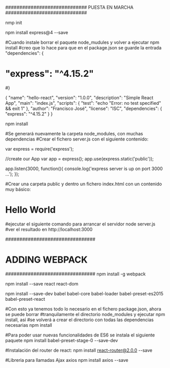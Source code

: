 #############################
       PUESTA EN MARCHA
#############################

nmp init

npm install express@4 --save

#Cuando instale borrar el paquete node_mudules y volver a ejecutar npm install
#creo que lo hace para que en el package.json se guarde la entrada "dependencies": {
#  "express": "^4.15.2"
#}

{
  "name": "hello-react",
  "version": "1.0.0",
  "description": "Simple React App",
  "main": "index.js",
  "scripts": {
    "test": "echo \"Error: no test specified\" && exit 1"
  },
  "author": "Francisco José",
  "license": "ISC",
  "dependencies": {
    "express": "^4.15.2"
  }
}


npm install

#Se generará nuevamente la carpeta node_modules, con muchas dependencias
#Crear el fichero server.js con el siguiente contenido:

var express = require('express');

//create our App
var app = express();
app.use(express.static('public'));

app.listen(3000, function(){
    console.log('express server is up on port 3000 ...');
});

#Crear una carpeta public y dentro un fichero index.html con un contenido muy básico:
<!DOCTYPE html>
<html>
  <head>
    <meta charset="UTF-8"></meta>
  </head!>
  <body>
    <h1>Hello World </h1>
  </body>
</html>
#ejecutar el siguiente comando para arrancar el servidor
node server.js
#ver el resultado en http://localhost:3000

################################
#       ADDING WEBPACK         #
################################
npm install -g webpack

npm install --save react react-dom

npm install --save-dev babel babel-core babel-loader babel-preset-es2015 babel-preset-react

#Con esto ya tenemos todo lo necesario en el fichero package.json, ahora se puede borrar
#tranquilamente el directorio node_modules y ejecutar npm install, así 
#se volverá a crear el directorio con todas las dependencias necesarias
npm install

#Para poder usar nuevas funcionalidades de ES6 se instala el siguiente paquete
npm install babel-preset-stage-0 --save-dev

#Instalación del router de react:
npm install react-router@2.0.0 --save

#Libreria para llamadas Ajax axios
npm install axios --save